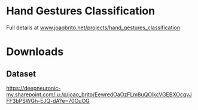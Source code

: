 # Hand Gestures Classification
Full details at www.joaobrito.net/projects/hand_gestures_classification

# Downloads
## Dataset
https://deepneuronic-my.sharepoint.com/:u:/p/joao_brito/EewredOaOzFLm8uQOlkcVGEBXOcqvJFF3bPSWGh-EJQ-dA?e=70OuOG
